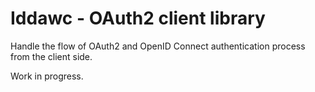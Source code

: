 # Iddawc - OAuth2 client library

Handle the flow of OAuth2 and OpenID Connect authentication process from the client side.

Work in progress.
